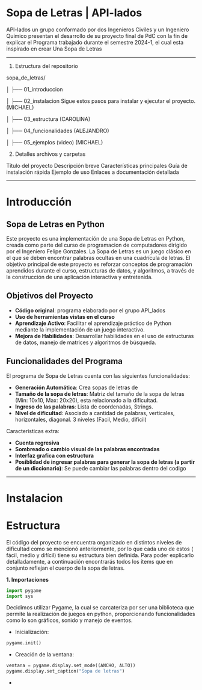 # Sopa de Letras | API-lados
API-lados un grupo conformado por dos Ingenieros Civiles y un Ingeniero Químico presentan el desarrollo de su proyecto final de PdC con la fin de explicar el Programa trabajado durante el semestre 2024-1, el cual esta inspirado en crear Una Sopa de Letras
_______________________
1. Estructura del repositorio

sopa_de_letras/


│   ├── 01_introduccion

│   ├── 02_instalacion     Sigue estos pasos para instalar y ejecutar el proyecto.   (MICHAEL)

│   ├── 03_estructura         (CAROLINA)

│   ├── 04_funcionalidades           (ALEJANDRO)

│   ├── 05_ejemplos (video)    (MICHAEL)



2. Detalles archivos y carpetas
   
Título del proyecto
Descripción breve
Características principales
Guía de instalación rápida
Ejemplo de uso
Enlaces a documentación detallada

_______________________
# Introducción

## Sopa de Letras en Python

Este proyecto es una implementación de una Sopa de Letras en Python, creada como parte del curso de programacion de computadores dirigido por el Ingeniero Felipe Gonzales. La Sopa de Letras es un juego clásico en el que se deben encontrar palabras ocultas en una cuadrícula de letras. El objetivo principal de este proyecto es reforzar conceptos de programación aprendidos durante el curso, estructuras de datos, y algoritmos, a través de la construcción de una aplicación interactiva y entretenida.

## Objetivos del Proyecto

- **Código original**: programa elaborado por el grupo API_lados
- **Uso de herramientas vistas en el curso** 
- **Aprendizaje Activo**: Facilitar el aprendizaje práctico de Python mediante la implementación de un juego interactivo.
- **Mejora de Habilidades**: Desarrollar habilidades en el uso de estructuras de datos, manejo de matrices y algoritmos de búsqueda.


## Funcionalidades del Programa

El programa de Sopa de Letras cuenta con las siguientes funcionalidades:

- **Generación Automática**: Crea sopas de letras de
- **Tamaño de la sopa de letras**: Matriz del tamaño de la sopa de letras (Min: 10x10, Max: 20x20), esta relacionado a la dificultad.
- **Ingreso de las palabras**: Lista de coordenadas, Strings.
- **Nivel de dificultad**: Asociado a cantidad de palabras, verticales, horizontales, diagonal. 3 niveles (Facil, Medio, dificil)

Caracteristicas extra:
  
- **Cuenta regresiva**
- **Sombreado o cambio visual de las palabras encontradas**
- **Interfaz grafica con estructura**
- **Posiblidad de ingresar palabras para generar la sopa de letras (a partir de un diccionario)**: Se puede cambiar las palabras dentro del codigo  

_______________________

# Instalacion




# Estructura

El código del proyecto se encuentra organizado en distintos niveles de dificultad como se mencionó anteriormente, por lo que cada uno de estos ( fácil, medio y difícil) tiene su estructura bien definida. Para poder explicarlo detalladamente, a continuación encontrarás todos los ítems que en conjunto reflejan el cuerpo de la sopa de letras.


**1. Importaciones**

``` python
import pygame
import sys
```

Decidimos utilizar Pygame, la cual se carcateriza por ser una biblioteca que permite la realización de juegos en python, proporcionando funcionalidades como lo son gráficos, sonido y manejo de eventos.

- Inicialización:
``` python
pygame.init()
```

- Creación de la ventana:
``` python
ventana = pygame.display.set_mode((ANCHO, ALTO))
pygame.display.set_caption("Sopa de letras")
```

- 
  
